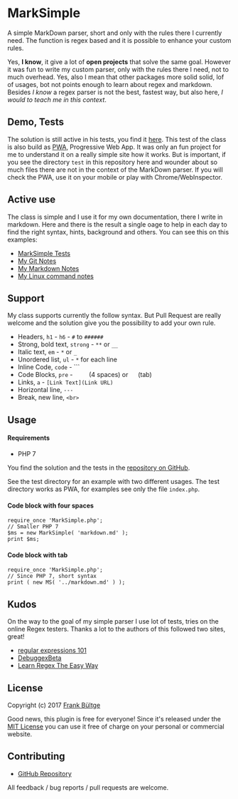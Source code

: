 # MarkSimple
A simple MarkDown parser, short and only with the rules there I currently need. The function is regex based and it is possible to enhance your custom rules.

Yes, **I know**, it give a lot of __open projects__ that solve the same goal. However it was fun to write my custom parser, only with the rules there I need, not to much overhead. Yes, also I mean that other packages more solid solid, lof of usages, bot not points enough to learn about regex and markdown. Besides *I know* a regex parser is not the best, fastest way, but also here, _I would to teach me in this context_.

## Demo, Tests
The solution is still active in his tests, you find it [here](https://bueltge.de/MarkSimple/test/). This test of the class is also build as [PWA](https://developers.google.com/web/progressive-web-apps/), Progressive Web App. It was only an fun project for me to understand it on a really simple site how it works. But is important, if you see the directory `test` in this repository here and wounder about so much files there are not in the context of the MarkDown parser. If you will check the PWA, use it on your mobile or play with Chrome/WebInspector.

## Active use
The class is simple and I use it for my own documentation, there I write in markdown. Here and there is the result a single oage to help in each day to find the right syntax, hints, background and others. You can see this on this examples:

 * [MarkSimple Tests](https://bueltge.de/MarkSimple/test/)
 * [My Git Notes](https://bueltge.de/git/)
 * [My Markdown Notes](https://bueltge.de/md/)
 * [My Linux command notes](https://bueltge.de/linux/)

## Support
My class supports currently the follow syntax. But Pull Request are really welcome and the solution give you the possibility to add your own rule.

 * Headers, `h1` - `h6` - `#` to `######`
 * Strong, bold text, `strong` - `**` or `__`
 * Italic text, `em` - `*` or `_`
 * Unordered list, `ul` - `*` for each line
 * Inline Code, `code` - ```
 * Code Blocks, `pre` - `    ` (4 spaces) or `	` (tab)
 * Links, `a` - `[Link Text](Link URL)`
 * Horizontal line, `---`
 * Break, new line, `<br>`

## Usage
#### Requirements
 * PHP 7

You find the solution and the tests in the [repository on GitHub](https://github.com/bueltge/marksimple).

See the test directory for an example with two different usages. The test directory works as PWA, for examples see only the file `index.php`.

#### Code block with four spaces
    require_once 'MarkSimple.php';
    // Smaller PHP 7
    $ms = new MarkSimple( 'markdown.md' );
    print $ms;

#### Code block with tab
	require_once 'MarkSimple.php';
	// Since PHP 7, short syntax
	print ( new MS( '../markdown.md' ) );

## Kudos
On the way to the goal of my simple parser I use lot of tests, tries on the online Regex testers. Thanks a lot to the authors of this followed two sites, great!

 * [regular expressions 101](https://regex101.com/)
 * [DebuggexBeta](https://www.debuggex.com/)
 * [Learn Regex The Easy Way](https://github.com/zeeshanu/learn-regex)

## License
Copyright (c) 2017 [Frank Bültge](https://bueltge.de)

Good news, this plugin is free for everyone! Since it's released under the [MIT License](https://github.com/inpsyde/marksimple/blob/master/LICENSE) you can use it free of charge on your personal or commercial website.

## Contributing
 * [GitHub Repository](https://github.com/bueltge/marksimple)

All feedback / bug reports / pull requests are welcome.
